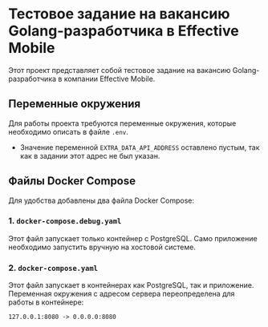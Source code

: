 
# Тестовое задание на вакансию Golang-разработчика в Effective Mobile

Этот проект представляет собой тестовое задание на вакансию Golang-разработчика в компании Effective Mobile.

## Переменные окружения

Для работы проекта требуются переменные окружения, которые необходимо описать в файле `.env`.

- Значение переменной `EXTRA_DATA_API_ADDRESS` оставлено пустым, так как в задании этот адрес не был указан.

## Файлы Docker Compose

Для удобства добавлены два файла Docker Compose:

### 1. `docker-compose.debug.yaml`
Этот файл запускает только контейнер с PostgreSQL. Само приложение необходимо запустить вручную на хостовой системе.

### 2. `docker-compose.yaml`
Этот файл запускает в контейнерах как PostgreSQL, так и приложение. Переменная окружения с адресом сервера переопределена для работы в контейнере:
```
127.0.0.1:8080 -> 0.0.0.0:8080
```